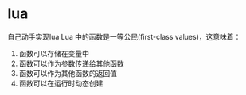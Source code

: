 # lua
自己动手实现lua
Lua 中的函数是一等公民(first-class values)，这意味着：
1. 函数可以存储在变量中
2. 函数可以作为参数传递给其他函数
3. 函数可以作为其他函数的返回值
4. 函数可以在运行时动态创建